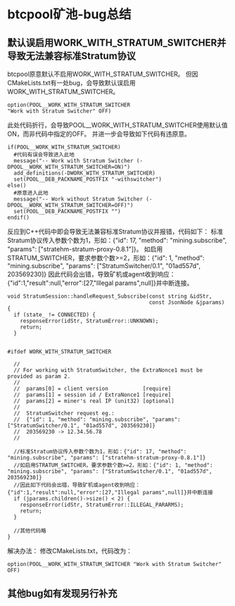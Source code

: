# btcpool矿池-bug总结

## 默认误启用WORK_WITH_STRATUM_SWITCHER并导致无法兼容标准Stratum协议

btcpool原意默认不启用WORK_WITH_STRATUM_SWITCHER。
但因CMakeLists.txt有一处bug，会导致默认误启用WORK_WITH_STRATUM_SWITCHER。

```
option(POOL__WORK_WITH_STRATUM_SWITCHER
"Work with Stratum Switcher" OFF)
```

此处代码折行，会导致POOL__WORK_WITH_STRATUM_SWITCHER使用默认值ON，而非代码中指定的OFF。
并进一步会导致如下代码有违原意。

```
if(POOL__WORK_WITH_STRATUM_SWITCHER)
  #代码有误会导致进入此地
  message("-- Work with Stratum Switcher (-DPOOL__WORK_WITH_STRATUM_SWITCHER=ON)")
  add_definitions(-DWORK_WITH_STRATUM_SWITCHER)
  set(POOL__DEB_PACKNAME_POSTFIX "-withswitcher")
else()
  #原意进入此地
  message("-- Work without Stratum Switcher (-DPOOL__WORK_WITH_STRATUM_SWITCHER=OFF)")
  set(POOL__DEB_PACKNAME_POSTFIX "")
endif()
```

反应到C++代码中即会导致无法兼容标准Stratum协议并报错，代码如下：
标准Stratum协议传入参数个数为1，形如：{"id": 17, "method": "mining.subscribe", "params": ["stratehm-stratum-proxy-0.8.1"]}。
如启用STRATUM_SWITCHER，要求参数个数>=2，形如：{"id": 1, "method": "mining.subscribe", "params": ["StratumSwitcher/0.1", "01ad557d", 203569230]}
因此代码会出错，导致矿机或agent收到响应： {"id":1,"result":null,"error":[27,"Illegal params",null]}并中断连接。

```
void StratumSession::handleRequest_Subscribe(const string &idStr,
                                             const JsonNode &jparams) {
  if (state_ != CONNECTED) {
    responseError(idStr, StratumError::UNKNOWN);
    return;
  }


#ifdef WORK_WITH_STRATUM_SWITCHER

  //
  // For working with StratumSwitcher, the ExtraNonce1 must be provided as param 2.
  // 
  //  params[0] = client version           [require]
  //  params[1] = session id / ExtraNonce1 [require]
  //  params[2] = miner's real IP (unit32) [optional]
  //
  //  StratumSwitcher request eg.:
  //  {"id": 1, "method": "mining.subscribe", "params": ["StratumSwitcher/0.1", "01ad557d", 203569230]}
  //  203569230 -> 12.34.56.78
  //

  //标准Stratum协议传入参数个数为1，形如：{"id": 17, "method": "mining.subscribe", "params": ["stratehm-stratum-proxy-0.8.1"]}
  //如启用STRATUM_SWITCHER，要求参数个数>=2，形如：{"id": 1, "method": "mining.subscribe", "params": ["StratumSwitcher/0.1", "01ad557d", 203569230]}
  //因此如下代码会出错，导致矿机或agent收到响应： {"id":1,"result":null,"error":[27,"Illegal params",null]}并中断连接
  if (jparams.children()->size() < 2) {
    responseError(idStr, StratumError::ILLEGAL_PARARMS);
    return;
  }

  //其他代码略
}
```


解决办法：
修改CMakeLists.txt，代码改为：

```
option(POOL__WORK_WITH_STRATUM_SWITCHER "Work with Stratum Switcher" OFF)
```

## 其他bug如有发现另行补充